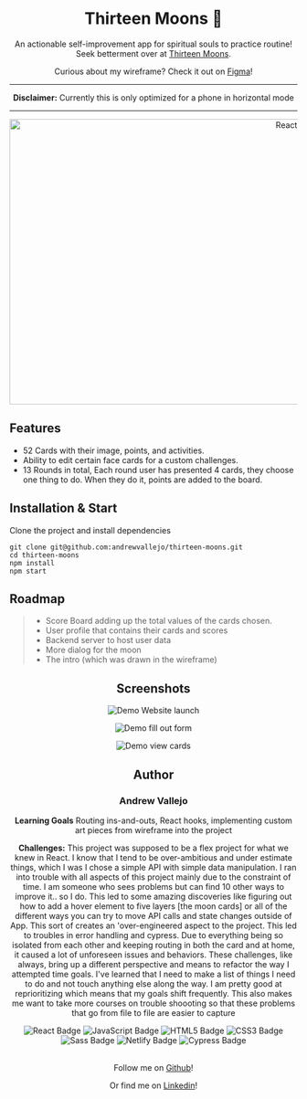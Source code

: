 
# <h1 align="center">Thirteen Moons 🌙</h1>

<div align="center">  

An actionable self-improvement app for spiritual souls to practice routine! Seek betterment over at [Thirteen Moons](https://thirteen-moons.netlify.app/).
  
Curious about my wireframe? Check it out on [Figma](https://www.figma.com/file/uHVglY9n41qDzZRELkm0LB/Thirteen-Moons)!
  
</div>

 
---

<div align="center">  
  

**Disclaimer:** Currently this is only optimized for a phone in horizontal mode
    
<div>

---
  <img width="1000" height="500" src="https://user-images.githubusercontent.com/17935770/128803795-b8ac3f96-5a5c-4ba9-aa12-fcd65fa66189.gif" alt="React Badge">
  
  

  

  <div align='left'>


## Features

 - 52 Cards with their image, points, and activities.
 - Ability to edit certain face cards for a custom challenges.
 - 13 Rounds in total, Each round user has presented 4 cards, they choose one thing to do. When they do it, points are added to the board.


## Installation & Start

Clone the project and install dependencies

```szh
git clone git@github.com:andrewvallejo/thirteen-moons.git
cd thirteen-moons
npm install 
npm start
```

## Roadmap  
    
> - Score Board adding up the total values of the cards chosen.
> - User profile that contains their cards and scores
> - Backend server to host user data
> - More dialog for the moon
> - The intro (which was drawn in the wireframe) 
     
  </div>

  
  
## Screenshots
    
![Demo Website launch](https://user-images.githubusercontent.com/17935770/128804326-c361e8e5-7fd0-46a3-8005-144c8a556cf8.png)

![Demo fill out form](https://user-images.githubusercontent.com/17935770/128804333-4ac2b5af-fd5f-44d6-8988-0ca52fb3fd53.png)

![Demo view cards](https://user-images.githubusercontent.com/17935770/128804340-753b06f5-b415-464c-af9e-3bdae70df8f5.png)

  

## <h2 align="center">  **Author**  </h2>

### <h3 align="center">  **Andrew Vallejo**  </h3>

<div align="center">

**Learning Goals** Routing ins-and-outs, React hooks, implementing custom art pieces from wireframe into the project
  
**Challenges:** This project was supposed to be a flex project for what we knew in React. I know that I tend to be over-ambitious and under estimate things, which I was I chose a simple API with simple data manipulation. I ran into trouble with all aspects of this project mainly due to the constraint of time. I am someone who sees problems but can find 10 other ways to improve it.. so I do. This led to some amazing discoveries like figuring out how to add a hover element to five layers [the moon cards] or all of the different ways you can try to move API calls and state changes outside of App. This sort of creates an 'over-engineered aspect to the project. This led to troubles in error handling and cypress. Due to everything being so isolated from each other and keeping routing in both the card and at home, it caused a lot of unforeseen issues and behaviors. These challenges, like always, bring up a different perspective and means to refactor the way I attempted time goals. I've learned that I need to make a list of things I need to do and not touch anything else along the way. I am pretty good at reprioritizing which means that my goals shift frequently. This also makes me want to take more courses on trouble shoooting so that these problems that go from file to file are easier to capture
  
<div align="center">  
<img src="https://img.shields.io/badge/React-61DAFB?logo=react&logoColor=000&style=flat-square" alt="React Badge">
<img src="https://img.shields.io/badge/JavaScript-F7DF1E?logo=javascript&logoColor=000&style=flat-square" alt="JavaScript Badge">
<img src="https://img.shields.io/badge/HTML5-E34F26?logo=html5&logoColor=fff&style=flat-square" alt="HTML5 Badge">
<img src="https://img.shields.io/badge/CSS3-1572B6?logo=css3&logoColor=fff&style=flat-square" alt="CSS3 Badge">
<img src="https://img.shields.io/badge/Sass-C69?logo=sass&logoColor=fff&style=flat-square" alt="Sass Badge">
<img src="https://img.shields.io/badge/Netlify-00C7B7?logo=netlify&logoColor=fff&style=flat-square" alt="Netlify Badge" Badge">
<img src="https://img.shields.io/badge/Cypress-17202C?logo=cypress&logoColor=fff&style=flat-square" alt="Cypress Badge">  
</div>

</div>
                                                                                                                       
                                                                                                                     

<br>

<div align="center">

Follow me on [Github](https://www.github.com/andrewvallejo)!

Or find me on [Linkedin](https://www.linkedin.com/in/andrewvallejo/)!

</div>



